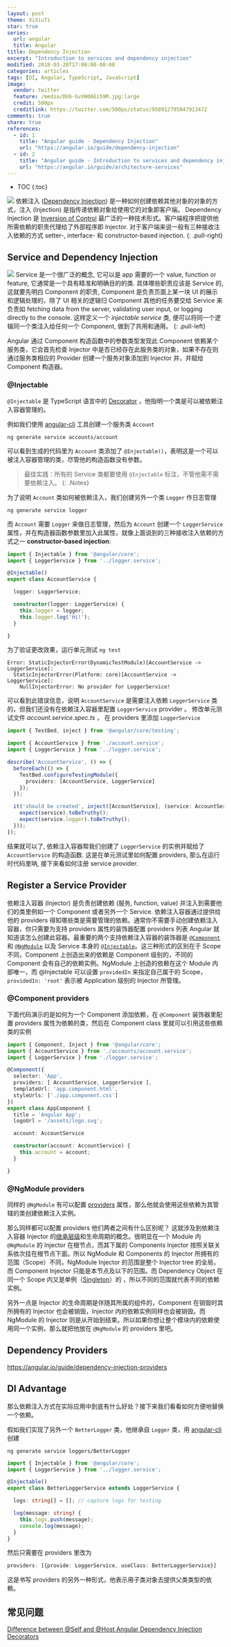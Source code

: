 ```yaml
---
layout: post
theme: XiXiuTi
star: true
series: 
  url: angular
  title: Angular
title: Dependency Injection
excerpt: "Introduction to services and dependency injection"
modified: 2018-03-20T17:00:00-00:00
categories: articles
tags: [DI, Angular, TypeScript, JavaScript]
image:
  vendor: twitter
  feature: /media/DU6-GvVW0AEi59M.jpg:large
  credit: 500px
  creditlink: https://twitter.com/500px/status/958912795847913472
comments: true
share: true
references:
  - id: 1
    title: "Angular guide - Dependency Injection"
    url: "https://angular.io/guide/dependency-injection"
  - id: 2
    title: "Angular guide - Introduction to services and dependency injection"
    url: "https://angular.io/guide/architecture-services"
---
```


* TOC
{:toc}

![](https://angular.io/generated/images/guide/architecture/dependency-injection.png)
依赖注入 ([Dependency Injection][Dependency_injection]) 是一种如何创建依赖其他对象的对象的方式，注入 (Injection) 是指传递依赖对象给使用它的对象即客户端。 Dependency Injection 是 [Inversion of Control][Inversion_of_control] 最广泛的一种技术形式。客户端程序把提供他所需依赖的职责代理给了外部程序即 Injector. 对于客户端来说一般有三种接收注入依赖的方式 setter-, interface- 和 constructor-based injection.
{: .pull-right}

## Service and Dependency Injection

![](https://angular.io/generated/images/guide/architecture/injector-injects.png)
Service 是一个很广泛的概念, 它可以是 app 需要的一个 value, function or feature, 它通常是一个具有精准和明确目的的类.
具体哪些职责应该是 Service 的, 这就要先明白 Component 的职责, Component 是负责页面上某一块 UI 的展示和逻辑处理的，除了 UI 相关的逻辑归 Component 其他的任务要交给 Service 来负责如 fetching data from the server, validating user input, or logging directly to the console. 这样定义一个 *injectable service* 类, 便可以将同一个逻辑同一个类注入给任何一个 Component, 做到了共用和通用。
{: .pull-left}

Angular 通过 Component 构造函数中的参数类型发现此 Component 依赖某个服务类，它会首先检查 Injector 中是否已经存在此服务类的对象，如果不存在则通过服务类相应的 Provider 创建一个服务对象添加到 Injector 并，并赋给 Component 构造器。

### @Injectable

`@Injectable` 是 TypeScript 语言中的 [Decorator][typescript-decorators] ，他指明一个类是可以被依赖注入容器管理的。

例如我们使用 [angular-cli][cli.angular.io] 工具创建一个服务类 `Account`

`ng generate service accounts/account`

可以看到生成的代码里为 `Account` 类添加了 `@Injectable()`，表明这是一个可以被注入容器管理的类，尽管他的构造函数没有参数。

> 最佳实践：所有的 Service 类都要使用 `@Injectable` 标注，不管他需不需要依赖注入。
{: .Notes}

为了说明 `Account` 类如何被依赖注入，我们创建另外一个类 `Logger` 作日志管理

`ng generate service logger`

而 `Account` 需要 `Logger` 来做日志管理，然后为 `Account` 创建一个 `LoggerService` 属性，并在构造器函数参数里加入此属性，就像上面说到的三种接收注入依赖的方式之一 **constructor-based injection**:

```typescript
import { Injectable } from '@angular/core';
import { LoggerService } from '../logger.service';

@Injectable()
export class AccountService {

  logger: LoggerService;

  constructor(logger: LoggerService) {
    this.logger = logger;
    this.logger.log('Hi!');
  }

}
```

为了验证更改效果，运行单元测试 `ng test`

```text
Error: StaticInjectorError(DynamicTestModule)[AccountService -> LoggerService]:
  StaticInjectorError(Platform: core)[AccountService -> LoggerService]:
    NullInjectorError: No provider for LoggerService!
```

可以看到此错误信息，说明 `AccountService` 是需要注入依赖 `LoggerService` 类的，但我们还没有在依赖注入容器里配置 `LoggerService` provider 。 修改单元测试文件 *account.service.spec.ts* ， 在 providers 里添加 `LoggerService`

```typescript
import { TestBed, inject } from '@angular/core/testing';

import { AccountService } from './account.service';
import { LoggerService } from '../logger.service';

describe('AccountService', () => {
  beforeEach(() => {
    TestBed.configureTestingModule({
      providers: [AccountService, LoggerService]
    });
  });

  it('should be created', inject([AccountService], (service: AccountService) => {
    expect(service).toBeTruthy();
    expect(service.logger).toBeTruthy();
  }));
});
```

结果就可以了, 依赖注入容器帮我们创建了 `LoggerService` 的实例并赋给了 `AccountService` 的构造函数. 这是在单元测试里如何配置 providers, 那么在运行时代码里呐, 接下来看如何注册 service provider.

## Register a Service Provider

依赖注入容器 (Injector) 是负责创建依赖 (服务, function, value) 并注入到需要他们的类里例如一个 Component 或者另外一个 Service. 依赖注入容器通过提供给他的 providers 得知哪些类是需要管理的依赖。通常你不需要手动创建依赖注入容器，你只需要为支持 providers 属性的装饰器配置 providers 列表 Angular 就知道该怎么创建此容器。最重要的两个支持依赖注入容器的装饰器是 [`@Component`][Component] 和 [`@NgModule`][NgModule] 以及 Service 本身的 [`@Injectable`][Injectable]。这三种形式的区别在于 Scope 不同，Component 上创造出来的依赖是 Component 级别的，不同的 Component 会有自己的依赖实例。NgModule 上创造的依赖在这个 Module 内部唯一，而 @Injectable 可以设置 `providedIn` 来指定自己属于的 Scope，`providedIn: 'root'` 表示被 Application 级别的 Injector 所管理。

### @Component providers

下面代码演示的是如何为一个 Component 添加依赖，在 `@Component` 装饰器里配置 providers 属性为依赖的类，然后在 Component class 里就可以引用这些依赖类的实例

```typescript
import { Component, Inject } from '@angular/core';
import { AccountService } from './accounts/account.service';
import { LoggerService } from './logger.service';

@Component({
  selector: 'App',
  providers: [ AccountService, LoggerService ],
  templateUrl: 'app.component.html',
  styleUrls: ['./app.component.css']
})
export class AppComponent {
  title = 'Angular App';
  logoUrl = '/assets/logo.svg';

  account: AccountService

  constructor(account: AccountService) {
    this.account = account;
  }

}
```

### @NgModule providers

同样的 `@NgModule` 有可以配置 [providers](https://angular.io/guide/providers) 属性，那么他就会使用这些依赖为其管辖的类创建依赖注入实例。

那么同样都可以配置 providers 他们两者之间有什么区别呢？ 这就涉及到依赖注入容器 Injector 的[继承层级](https://angular.io/guide/hierarchical-dependency-injection)和生命周期的概念。很明显在一个 Module 内 `@NgModule` 的 Injector 在根节点，而其下属的 Components Injector 按照关联关系依次挂在根节点下面。所以 NgModule 和 Components 的 Injector 所拥有的范围（Scope）不同，NgModule Injector 的范围是整个 Injector tree 的全局，而 Component Injector 只能是本节点及以下的范围。而 Dependency Object 在同一个 Scope 内又是单例（[Singleton](https://angular.io/guide/singleton-services)）的 ，所以不同的范围就代表不同的依赖实例。

另外一点是 Injector 的生命周期是伴随其所属的组件的，Component 在销毁时其所拥有的 Injector 也会被销毁，Injector 内的依赖实例同样也会被销毁。而 NgModule 的 Injector 则是从开始到结束。所以如果你想让整个模块内的依赖使用同一个实例，那么就把他放在 `@NgModule` 的 providers 里吧。

## Dependency Providers

https://angular.io/guide/dependency-injection-providers


## DI Advantage

那么依赖注入方式在实际应用中到底有什么好处？接下来我们看看如何方便地替换一个依赖。

假如我们实现了另外一个 `BetterLogger`  类，他继承自 `Logger` 类，用 [angular-cli][cli.angular.io] 创建

`ng generate service loggers/BetterLogger`

```typescript
import { Injectable } from '@angular/core';
import { LoggerService } from '../logger.service';

@Injectable()
export class BetterLoggerService extends LoggerService {

  logs: string[] = []; // capture logs for testing

  log(message: string) {
    this.logs.push(message);
    console.log(message);
  }
}
```

然后只需要在 providers 里改为

```typescript
providers: [{provide: LoggerService, useClass: BetterLoggerService}]
```

这是书写 providers 的另外一种形式，他表示用子类对象去提供父类类型的依赖。

## 常见问题

[Difference between @Self and @Host Angular Dependency Injection Decorators](https://stackoverflow.com/questions/43728007/difference-between-self-and-host-angular-2-dependency-injection-decorators)


[Dependency_injection]:https://en.wikipedia.org/wiki/Dependency_injection
[Inversion_of_control]:https://en.wikipedia.org/wiki/Inversion_of_control
[cli.angular.io]:https://cli.angular.io/
[typescript-decorators]:http://www.typescriptlang.org/docs/handbook/decorators.html

[Component]:https://angular.io/api/core/Component
[NgModule]:https://angular.io/api/core/NgModule
[Injectable]:https://angular.io/api/core/Injectable
